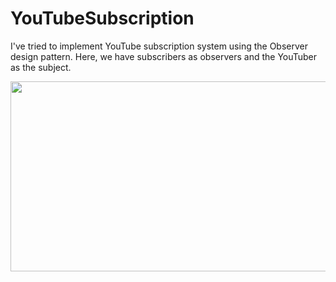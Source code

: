 # YouTubeSubscription
I've tried to implement YouTube subscription system using the Observer design pattern.
Here, we have subscribers as observers and the YouTuber as the subject.

<img src="https://user-images.githubusercontent.com/82750165/175833219-99dc1ccc-e268-411e-ad2e-8a47790e9e46.png" width="652" height="304">
